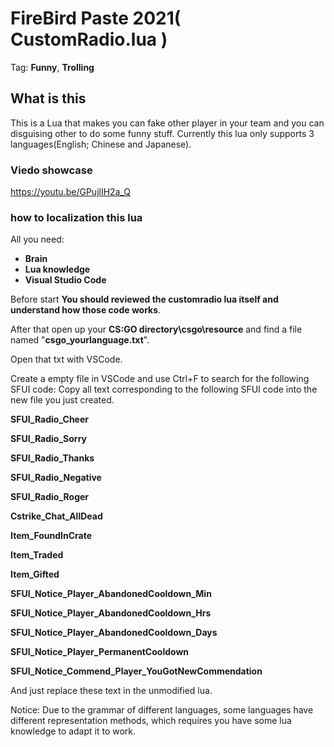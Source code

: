 # FireBird Paste 2021( CustomRadio.lua )
Tag: **Funny**, **Trolling**
## What is this
This is a Lua that makes you can fake other player in your team and you can disguising other to do some funny stuff.
Currently this lua only supports 3 languages(English; Chinese and Japanese).
### Viedo showcase
https://youtu.be/GPujlIH2a_Q

### how to localization this lua

All you need:
- **Brain**
- **Lua knowledge**
- **Visual Studio Code**

Before start **You should reviewed the customradio lua itself and understand how those code works**.

After that open up your **CS:GO directory\csgo\resource** and find a file named "**csgo_yourlanguage.txt**".

Open that txt with VSCode.

Create a empty file in VSCode and use Ctrl+F to search for the following SFUI code:
Copy all text corresponding to the following SFUI code into the new file you just created.

**SFUI_Radio_Cheer**

**SFUI_Radio_Sorry**

**SFUI_Radio_Thanks**

**SFUI_Radio_Negative**

**SFUI_Radio_Roger**

**Cstrike_Chat_AllDead**

**Item_FoundInCrate**

**Item_Traded**

**Item_Gifted**

**SFUI_Notice_Player_AbandonedCooldown_Min**

**SFUI_Notice_Player_AbandonedCooldown_Hrs**

**SFUI_Notice_Player_AbandonedCooldown_Days**

**SFUI_Notice_Player_PermanentCooldown**

**SFUI_Notice_Commend_Player_YouGotNewCommendation**


And just replace these text in the unmodified lua.

Notice: Due to the grammar of different languages, some languages have different representation methods, which requires you have some lua knowledge to adapt it to work.
